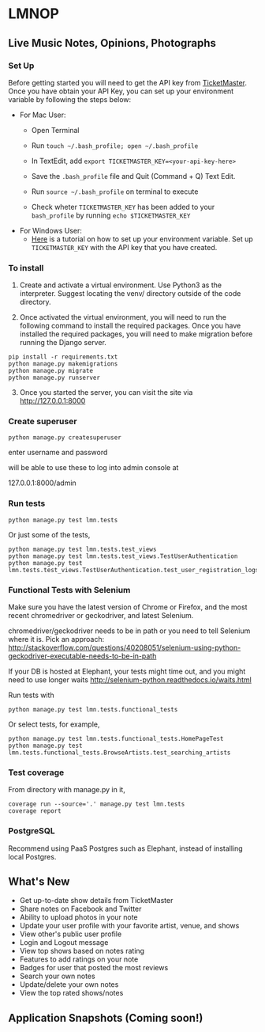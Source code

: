 # LMNOP

## Live Music Notes, Opinions, Photographs

### Set Up 
Before getting started you will need to get the API key from [TicketMaster](https://developer.ticketmaster.com/products-and-docs/apis/getting-started/). Once you have obtain your API Key, you can set up your environment variable by following the steps below:
- For Mac User:
    - Open Terminal
    - Run `touch ~/.bash_profile; open ~/.bash_profile`
    - In TextEdit, add ` export TICKETMASTER_KEY=<your-api-key-here> `
    - Save the `.bash_profile` file and Quit (Command + Q) Text Edit.

    - Run `source ~/.bash_profile` on terminal to execute
    - Check wheter `TICKETMASTER_KEY` has been added to your `bash_profile` by running `echo $TICKETMASTER_KEY`
- For Windows User:
    - [Here](https://www.architectryan.com/2018/08/31/how-to-change-environment-variables-on-windows-10/) is a tutorial on how to set up your environment variable. Set up `TICKETMASTER_KEY` with the API key that you have created.

### To install

1. Create and activate a virtual environment. Use Python3 as the interpreter. Suggest locating the venv/ directory outside of the code directory.


2. Once activated the virtual environment, you will need to run the following command to install the required packages. Once you have installed the required packages, you will need to make migration before running the Django server.

```
pip install -r requirements.txt
python manage.py makemigrations
python manage.py migrate
python manage.py runserver
```

3. Once you started the server, you can visit the site via http://127.0.0.1:8000 


### Create superuser

`python manage.py createsuperuser`

enter username and password

will be able to use these to log into admin console at

127.0.0.1:8000/admin


### Run tests


```
python manage.py test lmn.tests
```

Or just some of the tests,

```
python manage.py test lmn.tests.test_views
python manage.py test lmn.tests.test_views.TestUserAuthentication
python manage.py test lmn.tests.test_views.TestUserAuthentication.test_user_registration_logs_user_in
```


### Functional Tests with Selenium

Make sure you have the latest version of Chrome or Firefox, and the most recent chromedriver or geckodriver, and latest Selenium.

chromedriver/geckodriver needs to be in path or you need to tell Selenium where it is. Pick an approach: http://stackoverflow.com/questions/40208051/selenium-using-python-geckodriver-executable-needs-to-be-in-path

If your DB is hosted at Elephant, your tests might time out, and you might need to use longer waits http://selenium-python.readthedocs.io/waits.html

Run tests with

```
python manage.py test lmn.tests.functional_tests
```

Or select tests, for example,
```
python manage.py test lmn.tests.functional_tests.HomePageTest
python manage.py test lmn.tests.functional_tests.BrowseArtists.test_searching_artists
```


### Test coverage

From directory with manage.py in it,

```
coverage run --source='.' manage.py test lmn.tests
coverage report
```


### PostgreSQL

Recommend using PaaS Postgres such as Elephant, instead of installing local Postgres. 


## What's New

- Get up-to-date show details from TicketMaster
- Share notes on Facebook and Twitter
- Ability to upload photos in your note
- Update your user profile with your favorite artist, venue, and shows
- View other's public user profile 
- Login and Logout message 
- View top shows based on notes rating
- Features to add ratings on your note
- Badges for user that posted the most reviews
- Search your own notes 
- Update/delete your own notes
- View the top rated shows/notes

## Application Snapshots (Coming soon!)
